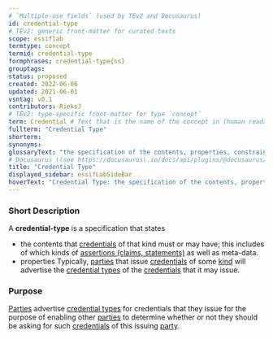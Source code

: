 ```yaml
---
# `Multiple-use fields` (used by TEv2 and Docusaurus)
id: credential-type
# TEv2: generic front-matter for curated texts
scope: essiflab
termtype: concept
termid: credential-type
formphrases: credential-type{ss}
grouptags:
status: proposed
created: 2022-06-06
updated: 2021-06-01
vsntag: v0.1
contributors: RieksJ
# TEv2: type-specific front-matter for type `concept`
term: Credential # Text that is the name of the concept in (human readable) texts.
fullterm: "Credential Type"
shorterm:
synonyms:
glossaryText: "the specification of the contents, properties, constraints etc. that [credentials](@) of this type must have/comply with."
# Docusaurus \(see https://docusaurus\.io/docs/api/plugins/@docusaurus/plugin-content-docs#markdown-front-matter\):
title: "Credential Type"
displayed_sidebar: essifLabSideBar
hoverText: "Credential Type: the specification of the contents, properties, constraints etc. that Credentials of this type must have/comply with."
---
```


### Short Description
A **credential-type** is a specification that states
- the contents that [credentials](@) of that kind must or may have; this includes of which kinds of [assertions (claims, statements)](@) as well as meta-data.
- properties Typically, [parties](@) that issue [credentials](@) of some [kind](@) will advertise the [credential types](@) of the [credentials](@) that it may issue.

### Purpose
[Parties](@) advertise [credential types](@) for credentials that they issue for the purpose of enabling other [parties](@) to determine whether or not they should be asking for such [credentials](@) of this issuing [party](@).